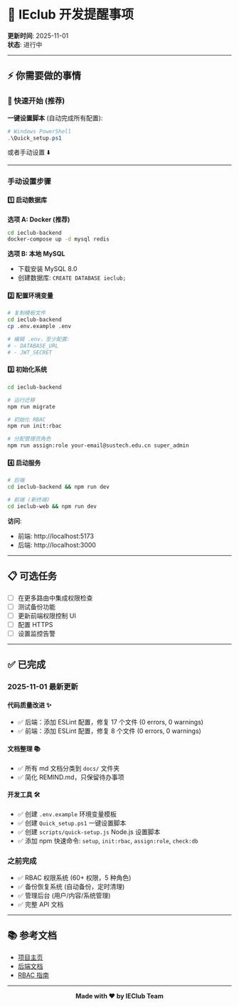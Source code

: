 # 🎯 IEclub 开发提醒事项

**更新时间**: 2025-11-01  
**状态**: 进行中

---

## ⚡ 你需要做的事情

### 🚀 快速开始 (推荐)

**一键设置脚本** (自动完成所有配置):
```powershell
# Windows PowerShell
.\Quick_setup.ps1
```

或者手动设置 ⬇️

---

### 手动设置步骤

#### 1️⃣ 启动数据库

**选项 A: Docker (推荐)**
```bash
cd ieclub-backend
docker-compose up -d mysql redis
```

**选项 B: 本地 MySQL**
- 下载安装 MySQL 8.0
- 创建数据库: `CREATE DATABASE ieclub;`

#### 2️⃣ 配置环境变量

```bash
# 复制模板文件
cd ieclub-backend
cp .env.example .env

# 编辑 .env，至少配置:
# - DATABASE_URL
# - JWT_SECRET
```

#### 3️⃣ 初始化系统

```bash
cd ieclub-backend

# 运行迁移
npm run migrate

# 初始化 RBAC
npm run init:rbac

# 分配管理员角色
npm run assign:role your-email@sustech.edu.cn super_admin
```

#### 4️⃣ 启动服务

```bash
# 后端
cd ieclub-backend && npm run dev

# 前端 (新终端)
cd ieclub-web && npm run dev
```

**访问**: 
- 前端: http://localhost:5173
- 后端: http://localhost:3000

---

## 📋 可选任务

- [ ] 在更多路由中集成权限检查
- [ ] 测试备份功能
- [ ] 更新前端权限控制 UI
- [ ] 配置 HTTPS
- [ ] 设置监控告警

---

## ✅ 已完成

### 2025-11-01 最新更新

#### 代码质量改进 ✨
- ✅ 后端：添加 ESLint 配置，修复 17 个文件 (0 errors, 0 warnings)
- ✅ 前端：添加 ESLint 配置，修复 8 个文件 (0 errors, 0 warnings)

#### 文档整理 📚
- ✅ 所有 md 文档分类到 `docs/` 文件夹
- ✅ 简化 REMIND.md，只保留待办事项

#### 开发工具 🛠️
- ✅ 创建 `.env.example` 环境变量模板
- ✅ 创建 `Quick_setup.ps1` 一键设置脚本
- ✅ 创建 `scripts/quick-setup.js` Node.js 设置脚本
- ✅ 添加 npm 快速命令: `setup`, `init:rbac`, `assign:role`, `check:db`

### 之前完成
- ✅ RBAC 权限系统 (60+ 权限，5 种角色)
- ✅ 备份恢复系统 (自动备份，定时清理)
- ✅ 管理后台 (用户/内容/系统管理)
- ✅ 完整 API 文档

---

## 📚 参考文档

- [项目主页](README.md)
- [后端文档](ieclub-backend/docs/README.md)
- [RBAC 指南](ieclub-backend/docs/guides/RBAC_GUIDE.md)

---

<div align="center">

**Made with ❤️ by IEClub Team**

</div>



